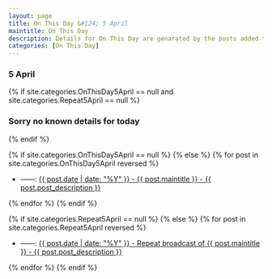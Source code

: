 ```yaml
---
layout: page
title: On This Day &#124; 5 April
maintitle: On This Day
description: Details for On This Day are genarated by the posts added to the website so the content is subject to changes/updates over time.
categories: [On This Day]
---
```


<h3>5 April</h3>

{% if site.categories.OnThisDay5April == null and site.categories.Repeat5April == null %}
  <h3>Sorry no known details for today</h3>
{% endif %}

{% if site.categories.OnThisDay5April == null %}
{% else %}
{% for post in site.categories.OnThisDay5April reversed %}
<ul>
<li> ——: <a href="{{ post.url }}">{{ post.date | date: "%Y" }} - {{ post.maintitle }} - {{ post.post_description }}</a></li>
</ul>
{% endfor %}
{% endif %}

{% if site.categories.Repeat5April == null %}
{% else %}
{% for post in site.categories.Repeat5April reversed %}
<ul>
<li> ——: <a href="{{ post.url }}">{{ post.date | date: "%Y" }} - Repeat broadcast of {{ post.maintitle }} - {{ post.post_description }}</a></li>
</ul>
{% endfor %}
{% endif %}
